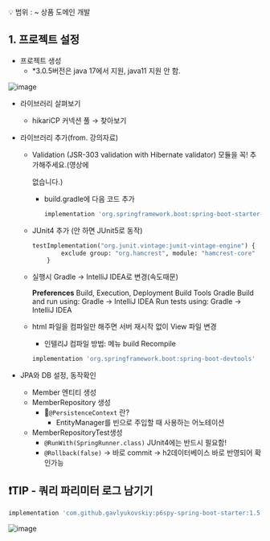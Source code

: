 <aside>
💡 범위 : ~ 상품 도메인 개발

</aside>

## 1. 프로젝트 설정

- 프로젝트 생성
    - *3.0.5버전은 java 17에서 지원, java11 지원 안 함.

![image](https://github.com/SOPT-34th-Spring-Study/spring-jpa-study/assets/63058347/66ab81ec-8afb-4e7f-9d9a-704f84f5582b)

- 라이브러리 살펴보기
    - hikariCP 커넥션 풀 → 찾아보기
    
- 라이브러리 추가(from. 강의자료)
    - Validation (JSR-303 validation with Hibernate validator) 모듈을 꼭! 추가해주세요.(영상에
        
        없습니다.)
        
        - build.gradle에 다음 코드 추가
            
            ```python
            implementation 'org.springframework.boot:spring-boot-starter-validation'
            ```
            
    
    - JUnit4 추가 (안 하면 JUnit5로 동작)
        
        ```python
        testImplementation("org.junit.vintage:junit-vintage-engine") {
        		exclude group: "org.hamcrest", module: "hamcrest-core"
        	}
        ```
        
    - 실행시 Gradle →  IntelliJ IDEA로 변경(속도때문)
        
        **Preferences** Build, Execution, Deployment Build Tools Gradle
        Build and run using: Gradle → IntelliJ IDEA
        Run tests using: Gradle → IntelliJ IDEA
        
    - html 파일을 컴파일만 해주면 서버 재시작 없이 View 파일 변경
        - 인텔리J 컴파일 방법: 메뉴 build Recompile
        
        ```python
        implementation 'org.springframework.boot:spring-boot-devtools'
        ```
        

- JPA와 DB 설정, 동작확인
    - Member 엔티티 생성
    - MemberRepository 생성
        - 🤔`@PersistenceContext` 란?
            - EntityManager를 빈으로 주입할 때 사용하는 어노테이션
    - MemberRepositoryTest생성
        - `@RunWith(SpringRunner.class)` JUnit4에는 반드시 필요함!
        - `@Rollback(false)` → 바로 commit → h2데이터베이스 바로 반영되어 확인가능
        

## ❗️TIP - 쿼리 파리미터 로그 남기기

```python
implementation 'com.github.gavlyukovskiy:p6spy-spring-boot-starter:1.5.6'
```

![image](https://github.com/SOPT-34th-Spring-Study/spring-jpa-study/assets/63058347/32161479-deac-4063-8876-5ed03532328a)
